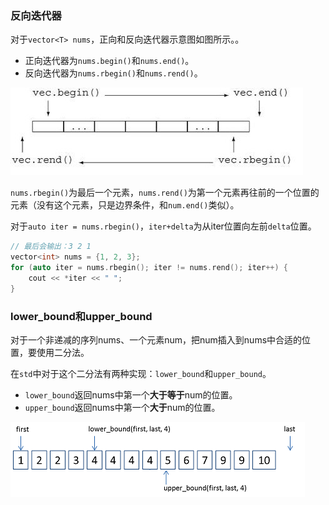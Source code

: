 ### 反向迭代器

对于`vector<T> nums`，正向和反向迭代器示意图如图所示。。

- 正向迭代器为`nums.begin()`和`nums.end()`。
- 反向迭代器为`nums.rbegin()`和`nums.rend()`。

![rbegin_rend](./rbegin_rend.gif)

`nums.rbegin()`为最后一个元素，`nums.rend()`为第一个元素再往前的一个位置的元素（没有这个元素，只是边界条件，和`num.end()`类似）。

对于`auto iter = nums.rbegin()`，`iter+delta`为从iter位置向左前`delta`位置。

```c++
// 最后会输出：3 2 1
vector<int> nums = {1, 2, 3};
for (auto iter = nums.rbegin(); iter != nums.rend(); iter++) {
    cout << *iter << " ";
}
```



### lower_bound和upper_bound

对于一个非递减的序列nums、一个元素num，把num插入到nums中合适的位置，要使用二分法。

在`std`中对于这个二分法有两种实现：`lower_bound`和`upper_bound`。

- `lower_bound`返回nums中第一个**大于等于**num的位置。
- `upper_bound`返回nums中第一个**大于**num的位置。

![lower_bound](./lower_bound.png)